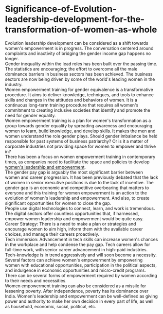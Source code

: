# Significance-of-Evolution-leadership-development-for-the-transformation-of-women-as-whole
Evolution leadership development can be considered as a shift towards women's empowerment is in progress. The conversation centered around complaints and inactivity of bridging the gender income gap happens no longer. <br>
Gender inequality within the lead roles has been built over the passing time. The statistics are encouraging; the effort to overcome all the male dominance barriers in business sectors has been achieved. The business sectors are now being driven by some of the world's leading women in the industry. <br>
Women empowerment training for gender equivalence is a transformative procedure. It aims to deliver knowledge, techniques, and tools to enhance skills and changes in the attitudes and behaviors of women. It is a continuous long-term training procedure that requires all women's commitment to creating inclusive societies that identify and promote the need for gender equality. <br>
Women empowerment training is a plan for women's transformation as a group towards gender equality by spreading awareness and encouraging women to learn, build knowledge, and develop skills. It makes the men and women understand the role gender plays. Should gender imbalance be held responsible for past systems of business patriarchy? Or is it a matter of corporate industries not providing space for women to empower and thrive in? <br>
There has been a focus on women empowerment training in contemporary times, as companies need to facilitate the space and policies to develop <a href="https://www.empoweress.in/leadership-management/iq-to-eq-an-evolution-in-leadership/">women's leadership and empowerment</a>. <br>
The gender pay gap is arguably the most significant barrier between women and career progression. It has been previously debated that the lack of women in senior executive positions is due to the lack of incentive. The gender gap is an economic and competitive overbearing that matters to everyone and this training for women empowerment is an action to the evolution of women's leadership and empowerment. And also, to create significant opportunities for women to close the gap. <br>
People use digital technologies to connect, learn, and work is tremendous. The digital sectors offer countless opportunities that, if harnessed, empower women leadership and empowerment would be quite easy. <br>
Career Strategy: There is a need to make a plan or strategies and encourage women to aim high, inform them with the available career choices, and manage their careers proactively. <br>
Tech immersion: Advancement in tech skills can increase women's chances in the workplace and help condense the pay gap. Tech careers allow for full-time work, with senior career advancement in high-paid industries. Tech-knowledge is in trend aggressively and will soon become a necessity. <br>
Several factors can achieve women's empowerment by empowering women with educational opportunities, participation in the political aspects, and indulgence in economic opportunities and micro-credit programs. There can be several forms of empowerment required by women according to their needs and necessities. <br>
Women empowerment training can also be considered as a missile for lessening poverty. After independence, poverty has its dominance over India. Women's leadership and empowerment can be well-defined as giving power and authority to make her own decision in every part of life, as well as household, economic, social, political, etc. <br>

